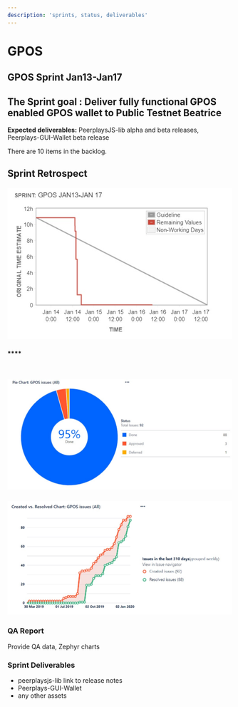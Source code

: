 ```yaml
---
description: 'sprints, status, deliverables'
---
```


# GPOS



## GPOS Sprint Jan13-Jan17 <a id="gpos-sprint-jan-16-jan30"></a>

## ​**The Sprint goal** : **Deliver fully functional GPOS enabled GPOS wallet to Public Testnet Beatrice** <a id="gpos-sprint-jan-16-jan30"></a>

**Expected deliverables:** PeerplaysJS-lib alpha and beta releases, Peerplays-GUI-Wallet beta release

There are 10 items in the backlog.

## Sprint Retrospect <a id="sprint-retrospect"></a>

####  <a id="sprint-burn-up"></a>

![](../.gitbook/assets/gpos_burnupchart_jan-16.jpg)

#### \*\*\*\* <a id="progress"></a>

​

![](../.gitbook/assets/gpos-progress_jan16_pie.jpg)

###  <a id="qa-report"></a>

###  <a id="qa-report"></a>

![](../.gitbook/assets/gpos-progress_jan16.jpg)

###  <a id="qa-report"></a>

### QA Report <a id="qa-report"></a>

Provide QA data, Zephyr charts

### Sprint Deliverables <a id="sprint-deliverables"></a>

* peerplaysjs-lib link to release notes
* Peerplays-GUI-Wallet
* any other assets

​

